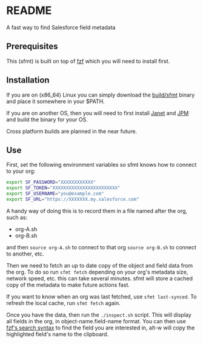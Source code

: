 # README

A fast way to find Salesforce field metadata

## Prerequisites

This (sfmt) is built on top of [fzf](https://github.com/junegunn/fzf) which you
will need to install first.

## Installation

If you are on (x86_64) Linux you can simply download the
[build/sfmt](./build/sfmt) binary and place it somewhere in your $PATH.

If you are on another OS, then you will need to first install
[Janet](https://janet-lang.org/) and [JPM](https://janet-lang.org/docs/jpm.html)
and build the binary for your OS.

Cross platform builds are planned in the near future.

## Use

First, set the following environment variables so sfmt knows how to connect to
your org:

```sh
export SF_PASSWORD="XXXXXXXXXXXX"
export SF_TOKEN="XXXXXXXXXXXXXXXXXXXXXXXX"
export SF_USERNAME="you@example.com"
export SF_URL="https://XXXXXXX.my.salesforce.com"
```

A handy way of doing this is to record them in a file named after the org, such
as:

- org-A.sh
- org-B.sh

and then `source org-A.sh` to connect to that org `source org-B.sh` to connect
to another, etc.

Then we need to fetch an up to date copy of the object and field data from the
org. To do so run `sfmt fetch` depending on your org's metadata size, network
speed, etc. this can take several minutes. sfmt will store a cached copy of the
metadata to make future actions fast.

If you want to know when an org was last fetched, use `sfmt last-synced`. To
refresh the local cache, run `sfmt fetch` again.

Once you have the data, then run the `./inspect.sh` script. This will display
all fields in the org, in object-name.field-name format. You can then use [fzf's
search syntax](https://github.com/junegunn/fzf?tab=readme-ov-file#search-syntax)
to find the field you are interested in, alt-w will copy the highlighted field's
name to the clipboard.





